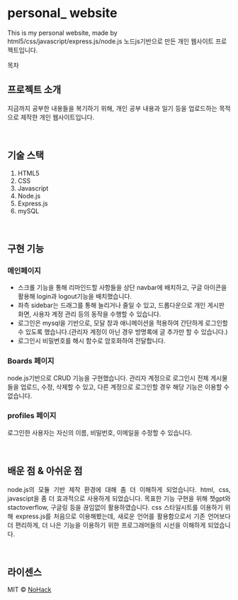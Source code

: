 # personal_ website
This is my personal website, made by html5/css/javascript/express.js/node.js
노드js기반으로 만든 개인 웹사이트 프로젝트입니다.

목차

## 프로젝트 소개

<p align="justify">
지금까지 공부한 내용들을 복기하기 위해, 개인 공부 내용과 일기 등을 업로드하는 목적으로 제작한 개인 웹사이트입니다.
</p>

<br>

## 기술 스택

1. HTML5
2. CSS
3. Javascript
4. Node.js
5. Express.js
6. mySQL

<br>

## 구현 기능

### 메인페이지
- 스크롤 기능을 통해 리마인드할 사항들을 상단 navbar에 배치하고, 구글 아이콘을 활용해 login과 logout기능을 배치했습니다.
- 좌측 sidebar는 드래그를 통해 늘리거나 줄일 수 있고, 드롭다운으로 개인 게시판 화면, 사용자 계정 관리 등의 동작을 수행할 수 있습니다.
- 로그인은 mysql을 기반으로, 모달 창과 애니메이션을 적용하여 간단하게 로그인할 수 있도록 했습니다.(관리자 계정이 아닌 경우 방명록에 글 추가만 할 수 있습니다.)
- 로그인시 비밀번호를 해시 함수로 암호화하여 전달합니다.

### Boards 페이지
node.js기반으로 CRUD 기능을 구현했습니다. 관리자 계정으로 로그인시 전체 게시물들을 업로드, 수정, 삭제할 수 있고, 다른 계정으로 로그인할 경우 해당 기능은 이용할 수 없습니다.

### profiles 페이지
로그인한 사용자는 자신의 이름, 비밀번호, 이메일을 수정할 수 있습니다.

<br>

## 배운 점 & 아쉬운 점

<p align="justify">
node.js의 모듈 기반 제작 환경에 대해 좀 더 이해하게 되었습니다. html, css, javascipt을 좀 더 효과적으로 사용하게 되었습니다. 목표한 기능 구현을 위해 챗gpt와 stactoverflow, 구글링 등을 끊임없이 활용하였습니다.  css 스타일시트를 이용하기 위해 express.js를 처음으로 이용해봤는데, 새로운 언어를 활용함으로서 기존 언어보다 더 편리하게, 더 나은 기능을 이용하기 위한 프로그래머들의 시선을 이해하게 되었습니다. 
</p>

<br>

## 라이센스

MIT &copy; [NoHack](mailto:lbjp114@gmail.com)
